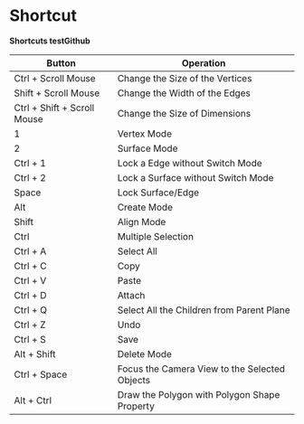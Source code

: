 # Shortcut

**Shortcuts testGithub**

| **Button** | **Operation** |
| --- | --- |
| Ctrl + Scroll Mouse | Change the Size of the Vertices |
| Shift + Scroll Mouse | Change the Width of the Edges |
| Ctrl + Shift + Scroll Mouse | Change the Size of Dimensions |
| 1 | Vertex Mode |
| 2 | Surface Mode |
| Ctrl + 1 | Lock a Edge without Switch Mode |
| Ctrl + 2 | Lock a Surface without Switch Mode |
| Space | Lock Surface/Edge |
| Alt | Create Mode |
| Shift | Align Mode |
| Ctrl | Multiple Selection |
| Ctrl + A | Select All |
| Ctrl + C | Copy |
| Ctrl + V | Paste |
| Ctrl + D | Attach |
| Ctrl + Q | Select All the Children from Parent Plane |
| Ctrl + Z | Undo |
| Ctrl + S | Save |
| Alt + Shift | Delete Mode |
| Ctrl + Space | Focus the Camera View to the Selected Objects |
| Alt + Ctrl | Draw the Polygon with Polygon Shape Property |


